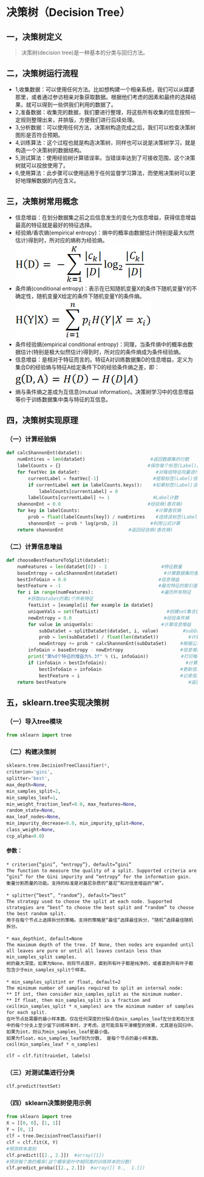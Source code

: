 # 决策树（Decision Tree）
## 一，决策树定义
> 决策树(decision tree)是一种基本的分类与回归方法。

## 二，决策树运行流程
* 1,收集数据：可以使用任何方法。比如想构建一个相亲系统，我们可以从媒婆那里，或者通过参访相亲对象获取数据。根据他们考虑的因素和最终的选择结果，就可以得到一些供我们利用的数据了。
* 2,准备数据：收集完的数据，我们要进行整理，将这些所有收集的信息按照一定规则整理出来，并排版，方便我们进行后续处理。
* 3,分析数据：可以使用任何方法，决策树构造完成之后，我们可以检查决策树图形是否符合预期。
* 4,训练算法：这个过程也就是构造决策树，同样也可以说是决策树学习，就是构造一个决策树的数据结构。
* 5,测试算法：使用经验树计算错误率。当错误率达到了可接收范围，这个决策树就可以投放使用了。
* 6,使用算法：此步骤可以使用适用于任何监督学习算法，而使用决策树可以更好地理解数据的内在含义。

## 三，决策树常用概念
* 信息增益：在划分数据集之前之后信息发生的变化为信息增益，获得信息增益最高的特征就是最好的特征选择。
* 经验熵/香农熵(empirical entropy)：熵中的概率由数据估计(特别是最大似然估计)得到时，所对应的熵称为经验熵。
![经验熵](./imgs/EmpiricalEntropy.png)
* 条件熵(conditional entropy)：表示在已知随机变量X的条件下随机变量Y的不确定性，随机变量X给定的条件下随机变量Y的条件熵。
![条件熵](./imgs/ConditionEntropy.png)
* 条件经验熵(empirical conditional entropy)：同理，当条件熵中的概率由数据估计(特别是极大似然估计)得到时，所对应的条件熵成为条件经验熵。
* 信息增益：是相对于特征而言的。特征A对训练数据集D的信息增益，定义为集合D的经验熵与特征A给定条件下D的经验条件熵之差，即：
![信息增益](./imgs/信息增益.png)
* 熵与条件熵之差成为互信息(mutual information)。决策树学习中的信息增益等价于训练数据集中类与特征的互信息。


## 四，决策树实现原理
### （一）计算经验熵
~~~py
def calcShannonEnt(dataSet):
    numEntires = len(dataSet)                        #返回数据集的行数
    labelCounts = {}                                #保存每个标签(Label)出现次数的字典
    for featVec in dataSet:                            #对每组特征向量进行统计
        currentLabel = featVec[-1]                    #提取标签(Label)信息
        if currentLabel not in labelCounts.keys():    #如果标签(Label)没有放入统计次数的字典,添加进去
            labelCounts[currentLabel] = 0
        labelCounts[currentLabel] += 1                #Label计数
    shannonEnt = 0.0                                #经验熵(香农熵)
    for key in labelCounts:                            #计算香农熵
        prob = float(labelCounts[key]) / numEntires    #选择该标签(Label)的概率
        shannonEnt -= prob * log(prob, 2)            #利用公式计算
    return shannonEnt                        #返回经验熵(香农熵)
~~~

### （二）计算信息增益
~~~py
def chooseBestFeatureToSplit(dataSet):
    numFeatures = len(dataSet[0]) - 1                    #特征数量
    baseEntropy = calcShannonEnt(dataSet)                 #计算数据集的香农熵
    bestInfoGain = 0.0                                  #信息增益
    bestFeature = -1                                    #最优特征的索引值
    for i in range(numFeatures):                         #遍历所有特征
        #获取dataSet的第i个所有特征
        featList = [example[i] for example in dataSet]
        uniqueVals = set(featList)                         #创建set集合{},元素不可重复
        newEntropy = 0.0                                  #经验条件熵
        for value in uniqueVals:                         #计算信息增益
            subDataSet = splitDataSet(dataSet, i, value)         #subDataSet划分后的子集
            prob = len(subDataSet) / float(len(dataSet))           #计算子集的概率
            newEntropy += prob * calcShannonEnt(subDataSet)     #根据公式计算经验条件熵
        infoGain = baseEntropy - newEntropy                     #信息增益
        print("第%d个特征的增益为%.3f" % (i, infoGain))            #打印每个特征的信息增益
        if (infoGain > bestInfoGain):                             #计算信息增益
            bestInfoGain = infoGain                             #更新信息增益，找到最大的信息增益
            bestFeature = i                                     #记录信息增益最大的特征的索引值
    return bestFeature                                             #返回信息增益最大的特征的索引值
~~~

## 五，sklearn.tree实现决策树
### （一）导入tree模块
~~~py
from sklearn import tree
~~~

### （二）构建决策树
~~~py
sklearn.tree.DecisionTreeClassifier(*, 
criterion='gini', 
splitter='best', 
max_depth=None, 
min_samples_split=2, 
min_samples_leaf=1, 
min_weight_fraction_leaf=0.0, max_features=None, 
random_state=None, 
max_leaf_nodes=None, 
min_impurity_decrease=0.0, min_impurity_split=None, 
class_weight=None, 
ccp_alpha=0.0)
~~~

#### 参数：
~~~
* criterion{“gini”, “entropy”}, default=”gini”
The function to measure the quality of a split. Supported criteria are “gini” for the Gini impurity and “entropy” for the information gain.
衡量分割质量的功能。支持的标准是对基尼杂质的“基尼”和对信息增益的“熵”。

* splitter{“best”, “random”}, default=”best”
The strategy used to choose the split at each node. Supported strategies are “best” to choose the best split and “random” to choose the best random split.
用于在每个节点上选择拆分的策略。支持的策略是“最佳”选择最佳拆分，“随机”选择最佳随机拆分。

* max_depthint, default=None
The maximum depth of the tree. If None, then nodes are expanded until all leaves are pure or until all leaves contain less than min_samples_split samples.
树的最大深度。如果为None，则将节点展开，直到所有叶子都是纯净的，或者直到所有叶子都包含少于min_samples_split个样本。

* min_samples_splitint or float, default=2
The minimum number of samples required to split an internal node:
** If int, then consider min_samples_split as the minimum number.
** If float, then min_samples_split is a fraction and ceil(min_samples_split * n_samples) are the minimum number of samples for each split.
在叶节点处需要的最小样本数。仅在任何深度的分裂点在min_samples_leaf左分支和右分支中的每个分支上至少留下训练样本时，才考虑。这可能具有平滑模型的效果，尤其是在回归中。
如果为int，则认为min_samples_leaf是最小值。
如果为float，min_samples_leaf则为分数， 是每个节点的最小样本数。ceil(min_samples_leaf * n_samples)
~~~
~~~py
clf = clf.fit(trainSet, labels)
~~~
### （三）对测试集进行分类
~~~py
clf.predict(testSet)
~~~

### （四）sklearn决策树使用示例
~~~py
from sklearn import tree
X = [[0, 0], [1, 1]]
Y = [0, 1]
clf = tree.DecisionTreeClassifier()
clf = clf.fit(X, Y)
#预测样本类别
clf.predict([[2., 2.]])  #array([1])
#预测每个类的概率(这个概率是叶中相同类的训练样本的分数)
clf.predict_proba([[2., 2.]])  #array([[ 0.,  1.]])
~~~


